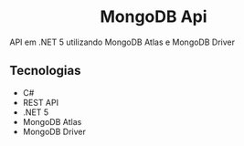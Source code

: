 <center><h1>MongoDB Api</h1></center>

<p>API em .NET 5 utilizando MongoDB Atlas e MongoDB Driver</p>

## Tecnologias
* C#
* REST API
* .NET 5
* MongoDB Atlas
* MongoDB Driver

